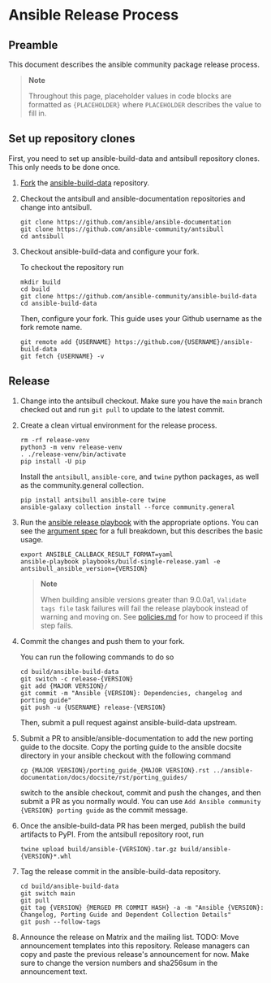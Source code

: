 # Ansible Release Process

## Preamble

This document describes the ansible community package release process.

> **Note**
>
> Throughout this page, placeholder values in code blocks are formatted as
> `{PLACEHOLDER}` where `PLACEHOLDER` describes the value to fill in.


## Set up repository clones

First, you need to set up ansible-build-data and antsibull repository clones.
This only needs to be done once.

1. [Fork][abd-fork] the [ansible-build-data] repository.
2. Checkout the antsibull and ansible-documentation repositories
   and change into antsibull.

   ```
   git clone https://github.com/ansible/ansible-documentation
   git clone https://github.com/ansible-community/antsibull
   cd antsibull
   ```
3. Checkout ansible-build-data and configure your fork.

   To checkout the repository run

   ```
   mkdir build
   cd build
   git clone https://github.com/ansible-community/ansible-build-data
   cd ansible-build-data
   ```

   Then, configure your fork.
   This guide uses your Github username as the fork remote name.

   ```
   git remote add {USERNAME} https://github.com/{USERNAME}/ansible-build-data
   git fetch {USERNAME} -v
   ```

## Release

1. Change into the antsibull checkout.
   Make sure you have the `main` branch checked out
   and run `git pull` to update to the latest commit.

2. Create a clean virtual environment for the release process.

   ```
   rm -rf release-venv
   python3 -m venv release-venv
   . ./release-venv/bin/activate
   pip install -U pip
   ```

   Install the `antsibull`, `ansible-core`, and `twine` python packages,
   as well as the community.general collection.

   ```
   pip install antsibull ansible-core twine
   ansible-galaxy collection install --force community.general
   ```

3. Run the [ansible release playbook][release-playbook]
   with the appropriate options.
   You can see the [argument spec][release-playbook-args]
   for a full breakdown, but this describes the basic usage.

   ```
   export ANSIBLE_CALLBACK_RESULT_FORMAT=yaml
   ansible-playbook playbooks/build-single-release.yaml -e antsibull_ansible_version={VERSION}
   ```

   > **Note**
   >
   > When building ansible versions greater than 9.0.0a1,
   > `Validate tags file` task failures will fail the release playbook instead
   > of warning and moving on.
   > See [policies.md][tagging-enforcement] for how to proceed if this step fails.

4. Commit the changes and push them to your fork.

   You can run the following commands to do so

   ```
   cd build/ansible-build-data
   git switch -c release-{VERSION}
   git add {MAJOR VERSION}/
   git commit -m "Ansible {VERSION}: Dependencies, changelog and porting guide"
   git push -u {USERNAME} release-{VERSION}
   ```

   Then, submit a pull request against ansible-build-data upstream.

5. Submit a PR to ansible/ansible-documentation to add the new porting guide to the docsite.
   Copy the porting guide to the ansible docsite directory
   in your ansible checkout with the following command

   ```
   cp {MAJOR VERSION}/porting_guide_{MAJOR VERSION}.rst ../ansible-documentation/docs/docsite/rst/porting_guides/
   ```

   switch to the ansible checkout,
   commit and push the changes,
   and then submit a PR as you normally would.
   You can use `Add Ansible community {VERSION} porting guide` as the commit message.

6. Once the ansible-build-data PR has been merged,
   publish the build artifacts to PyPI.
   From the antsibull repository root, run

   ```
   twine upload build/ansible-{VERSION}.tar.gz build/ansible-{VERSION}*.whl
   ```

7. Tag the release commit in the ansible-build-data repository.

   ```
   cd build/ansible-build-data
   git switch main
   git pull
   git tag {VERSION} {MERGED PR COMMIT HASH} -a -m "Ansible {VERSION}: Changelog, Porting Guide and Dependent Collection Details"
   git push --follow-tags
   ```

8. Announce the release on Matrix and the mailing list.
   TODO: Move announcement templates into this repository.
   Release managers can copy and paste the previous release's announcement for
   now.
   Make sure to change the version numbers and sha256sum in the announcement
   text.

[abd-fork]: https://github.com/ansible-community/ansible-build-data/fork
[ansible-build-data]: https://github.com/ansible-community/ansible-build-data
[release-playbook]: https://github.com/ansible-community/antsibull/blob/main/playbooks/build-single-release.yaml
[release-playbook-args]: https://github.com/ansible-community/antsibull/blob/main/roles/build-release/meta/argument_specs.yml
[tagging-enforcement]: https://github.com/gotmax23/ansible-build-data/blob/docs/docs/policies.md#enforcement
